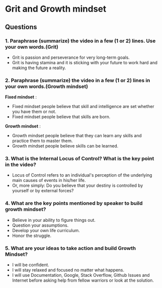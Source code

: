 # Grit and Growth mindset


## Questions

### 1. Paraphrase (summarize) the video in a few (1 or 2) lines. Use your own words.(Grit)

- Grit is passion and perseverance for very long-term goals.
- Grit is having stamina and it is sticking with your future to work hard and making the future a reality.

### 2. Paraphrase (summarize) the video in a few (1 or 2) lines in your own words.(Growth mindset)

**Fixed mindset** :

- Fixed mindset people believe that skill and intelligence are set whether you have them or not.
- Fixed mindset people believe that skills are born.


**Growth mindset** :

- Growth mindset people believe that they can learn any skills and practice them to master them.
- Growth mindset people believe skills can be learned.

### 3. What is the Internal Locus of Control? What is the key point in the video?

- Locus of Control refers to an individual's perception of the underlying main causes of events in his/her life. 
- Or, more simply: Do you believe that your destiny is controlled by yourself or by external
forces?

### 4. What are the key points mentioned by speaker to build growth mindset?

- Believe in your ability to figure things out.
- Question your assumptions.
- Develop your own life curriculum.
- Honor the struggle.

### 5. What are your ideas to take action and build Growth Mindset?

- I will be confident.
- I will stay relaxed and focused no matter what happens.
- I will use Documentation, Google, Stack Overflow, Github Issues and Internet before asking help from fellow warriors or look at the solution.